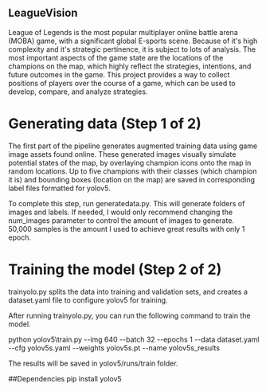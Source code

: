 ## LeagueVision
League of Legends is the most popular multiplayer online battle arena (MOBA) game, with a significant global E-sports scene. Because of it's high complexity and it's strategic pertinence, it is subject to lots of analysis. The most important aspects of the game state are the locations of the champions on the map, which highly reflect the strategies, intentions, and future outcomes in the game. This project provides a way to collect positions of players over the course of a game, which can be used to develop, compare, and analyze strategies.

# Generating data (Step 1 of 2)
The first part of the pipeline generates augmented training data using game image assets found online. These generated images visually simulate potential states of the map, by overlaying champion icons onto the map in random locations. Up to five champions with their classes (which champion it is) and bounding boxes (location on the map) are saved in corresponding label files formatted for yolov5.

To complete this step, run generatedata.py. This will generate folders of images and labels. If needed, I would only recommend changing the num_images parameter to control the amount of images to generate. 50,000 samples is the amount I used to achieve great results with only 1 epoch.

# Training the model (Step 2 of 2)
trainyolo.py splits the data into training and validation sets, and creates a dataset.yaml file to configure yolov5 for training. 

After running trainyolo.py, you can run the following command to train the model. 

python yolov5\\train.py --img 640 --batch 32 --epochs 1 --data dataset.yaml --cfg yolov5s.yaml --weights yolov5s.pt --name yolov5s_results

The results will be saved in yolov5/runs/train folder.




##Dependencies
pip install yolov5

